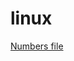 # linux

[Numbers file](https://raw.githubusercontent.com/natashawood/linux/master/trainingmaterial/NumbersFile)
